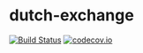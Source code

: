 # dutch-exchange

[![Build Status](https://travis-ci.org/gnosis/dutch-exchange.svg)](https://travis-ci.org/gnosis/dutch-exchange)
[![codecov.io](https://codecov.io/github/gnosis/dutch-exchange/coverage.svg?branch=contracts%2FSmartContractAudit1.1)](https://codecov.io/gh/gnosis/dutch-exchange/tree/contracts%2FSmartContractAudit1.1/contracts)
